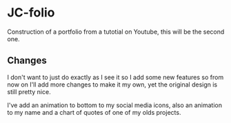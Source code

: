 # JC-folio

Construction of a portfolio from a tutotial on Youtube, this will be the second one.

## Changes

I don't want to just do exactly as I see it so I add some new features so from now on I'll add more changes to make it my own, yet the original design is still pretty nice.

I've add an animation to bottom to my social media icons, also an animation to my name and a chart of quotes of one of my olds projects.
